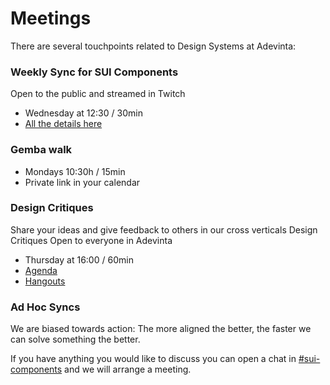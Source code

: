 # Meetings

There are several touchpoints related to Design Systems at Adevinta:

### Weekly Sync for SUI Components

Open to the public and streamed in Twitch

* Wednesday at 12:30 / 30min
* [All the details here](Weekly-streamings.md)

### Gemba walk

* Mondays 10:30h / 15min
* Private link in your calendar

### Design Critiques

Share your ideas and give feedback to others in our cross verticals Design Critiques
Open to everyone in Adevinta

* Thursday at 16:00 / 60min
* [Agenda]()
* [Hangouts]()

### Ad Hoc Syncs

We are biased towards action: The more aligned the better, the faster we can solve something the better.

If you have anything you would like to discuss you can open a chat in [#sui-components](https://adevinta.slack.com/archives/C018Q6WBJ85) and we will arrange a meeting.
